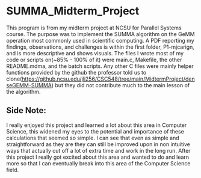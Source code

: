 # SUMMA_Midterm_Project

This program is from my midterm project at NCSU for Parallel Systems course. The purpose was to implement the SUMMA algorithm on the GeMM operation most commonly used in scientific computing. A PDF reporting my findings, observations, and challenges is within the first folder, P1-mjcarign, and is more descriptive and shows visuals. The files I wrote most of my code or scripts on(~85% - 100% of it) were main.c, Makefile, the other README.mdma, and the batch scripts. Any other C files were mainly helper functions provided by the github the professor told us to clone(https://github.ncsu.edu/jli256/CSC548/tree/main/MidtermProject/denseGEMM-SUMMA) but they did not contribute much to the main lesson of the algorithm.

## Side Note:
I really enjoyed this project and learned a lot about this area in Computer Science, this widened my eyes to the potential and importance of these calculations that seemed so simple. I can see that even as simple and straightforward as they are they can still be improved upon in non intuitive ways that actually cut off a lot of extra time and work in the long run. After this project I really got excited about this area and wanted to do and learn more so that I can eventually break into this area of the Computer Science field.

